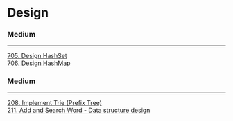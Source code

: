# Design

### Medium
---
[705. Design HashSet](solutions/0705-Design%20HashSet.md)</br>
[706. Design HashMap](solutions/0706-Design%20HashMap.md)</br>

### Medium
---
[208. Implement Trie (Prefix Tree)](solutions/0208-Implement%20Trie%20(Prefix%20Tree).md)</br>
[211. Add and Search Word - Data structure design](solutions/0211-Add%20and%20Search%20Word%20-%20Data%20structure%20design.md)</br>